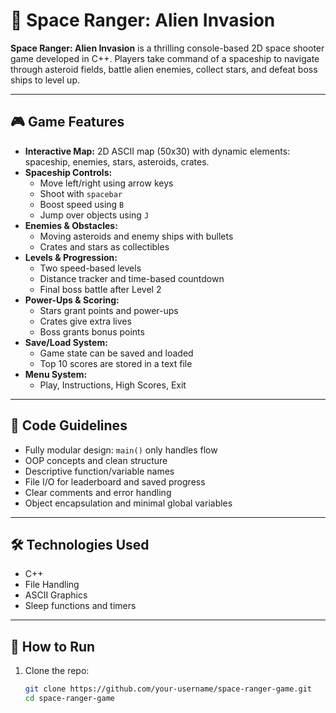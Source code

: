 # 🚀 Space Ranger: Alien Invasion

**Space Ranger: Alien Invasion** is a thrilling console-based 2D space shooter game developed in C++. Players take command of a spaceship to navigate through asteroid fields, battle alien enemies, collect stars, and defeat boss ships to level up.

---

## 🎮 Game Features

- **Interactive Map:** 2D ASCII map (50x30) with dynamic elements: spaceship, enemies, stars, asteroids, crates.
- **Spaceship Controls:**
  - Move left/right using arrow keys
  - Shoot with `spacebar`
  - Boost speed using `B`
  - Jump over objects using `J`
- **Enemies & Obstacles:**
  - Moving asteroids and enemy ships with bullets
  - Crates and stars as collectibles
- **Levels & Progression:**
  - Two speed-based levels
  - Distance tracker and time-based countdown
  - Final boss battle after Level 2
- **Power-Ups & Scoring:**
  - Stars grant points and power-ups
  - Crates give extra lives
  - Boss grants bonus points
- **Save/Load System:**
  - Game state can be saved and loaded
  - Top 10 scores are stored in a text file
- **Menu System:**
  - Play, Instructions, High Scores, Exit

---

## 🧠 Code Guidelines

- Fully modular design: `main()` only handles flow
- OOP concepts and clean structure
- Descriptive function/variable names
- File I/O for leaderboard and saved progress
- Clear comments and error handling
- Object encapsulation and minimal global variables

---

## 🛠️ Technologies Used

- C++
- File Handling
- ASCII Graphics
- Sleep functions and timers

---

## 📂 How to Run

1. Clone the repo:
   ```bash
   git clone https://github.com/your-username/space-ranger-game.git
   cd space-ranger-game
